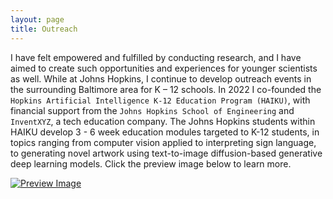 ```yaml
---
layout: page
title: Outreach
---
```


I have felt empowered and fulfilled by conducting research, and I have aimed to create such opportunities and experiences for younger scientists as well. While at Johns Hopkins, I continue to develop outreach events in the surrounding Baltimore area for K – 12 schools. In 2022 I co-founded the `Hopkins Artificial Intelligence K-12 Education Program (HAIKU)`, with financial support from the `Johns Hopkins School of Engineering` and `InventXYZ`, a tech education company. The Johns Hopkins students within HAIKU develop 3 - 6 week education modules targeted to K-12 students, in topics ranging from computer vision applied to interpreting sign language, to generating novel artwork using text-to-image diffusion-based generative deep learning models. Click the preview image below to learn more.

[![Preview Image](/images/outreach_preview_image.jpg)](https://engineering.jhu.edu/magazine/2022/05/solving-real-world-problems-with-ai/)

